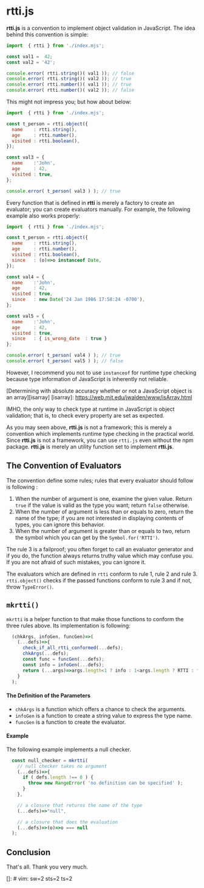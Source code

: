  rtti.js
=====================

**rtti.js** is a convention to implement object validation in JavaScript. The
idea behind this convention is simple:

```javascript
import  { rtti } from './index.mjs';

const val1 =  42;
const val2 = '42';

console.error( rtti.string()( val1 )); // false
console.error( rtti.string()( val2 )); // true
console.error( rtti.number()( val1 )); // true
console.error( rtti.number()( val2 )); // false
```

This might not impress you; but how about below:

```javascript
import  { rtti } from './index.mjs';

const t_person = rtti.object({
  name    : rtti.string(),
  age     : rtti.number(),
  visited : rtti.boolean(),
});

const val3 = {
  name    :'John',
  age     : 42,
  visited : true,
};

console.error( t_person( val3 ) ); // true
```

Every function that is defined in **rtti** is merely a factory to create an
evaluator; you can create evaluators manually. For example, the following
example also works properly:

```javascript
import  { rtti } from './index.mjs';

const t_person = rtti.object({
  name    : rtti.string(),
  age     : rtti.number(),
  visited : rtti.boolean(),
  since   : (o)=>o instanceof Date,
});

const val4 = {
  name    :'John',
  age     : 42,
  visited : true,
  since   : new Date('24 Jan 1986 17:58:24 -0700'),
};

const val5 = {
  name    :'John',
  age     : 42,
  visited : true,
  since   : { is_wrong_date  : true }
};

console.error( t_person( val4 ) ); // true
console.error( t_person( val5 ) ); // false
```

However, I recommend you not to use `instanceof` for runtime type checking
because type information of JavaScript is inherently not reliable.

[Determining with absolute accuracy whether or not a JavaScript object is an array][isarray]
[isarray]: https://web.mit.edu/jwalden/www/isArray.html

IMHO, the only way to check type at runtime in JavaScript is object validation;
that is, to check every property are set as expected.


As you may seen above, **rtti.js** is not a framework; this is merely a
convention which implements runtime type checking in the practical world. Since
**rtti.js** is not a framework, you can use `rtti.js` even without the npm
package. **rtti.js** is merely an utility function set to implement
**rtti.js**.


 The Convention of Evaluators
--------------------------------------------------------------------------------
The convention define some rules; rules that every evaluator should follow is
following :

1. When the number of argument is one, examine the given value. Return `true` if
  the value is valid as the type you want; return `false` otherwise.
2. When the number of argument is less than or equals to zero, return the name
  of the type; if you are not interested in displaying contents of types, you
  can ignore this behavior.
3. When the number of argument is greater than or equals to two, return the symbol
  which you can get by the `Symbol.for('RTTI')`.

The rule 3 is a failproof; you often forget to call an evaluator generator and
if you do, the function always returns truthy value which may confuse you. If
you are not afraid of such mistakes, you can ignore it.

The evaluators which are defined in `rtti`  conform to rule 1, rule 2 and rule 3.
`rtti.object()`  checks if the passed functions conform to rule 3 and if
not, throw `TypeError()`.



 `mkrtti()`
--------------------------------------------------------------------------------
`mkrtti` is a helper function to that make those functions to conform the three
rules above. Its implementation is following:

```javascript
  (chkArgs, infoGen, funcGen)=>(
    (...defs)=>{
      check_if_all_rtti_conformed(...defs);
      chkArgs(...defs);
      const func = funcGen(...defs);
      const info = infoGen(...defs);
      return (...args)=>args.length<1 ? info : 1<args.length ? RTTI : func(args[0]);
    }
  );
```

#### The Definition of the Parameters ####

- `chkArgs` is a function which offers a chance to check the arguments.
- `infoGen` is a function to create a string value to express the type name.
- `funcGen` is a function to create the evaluator.


#### Example ####

The following example implements a null checker.

```javascript
  const null_checker = mkrtti(
    // null checker takes no argument
    (...defs)=>{
      if ( defs.length !== 0 ) {
        throw new RangeError( 'no definition can be specified' );
      }
    }, 

    // a closure that returns the name of the type
    (...defs)=>"null",

    // a closure that does the evaluation
    (...defs)=>(o)=>o === null 
  );
```




 Conclusion
--------------------------------------------------------------------------------
That's all. Thank you very much.


[]: # vim: sw=2 sts=2 ts=2 
